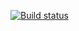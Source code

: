 [![Build status](https://ci.appveyor.com/api/projects/status/un469s9f5p0brsnh?svg=true)](https://ci.appveyor.com/project/AndreyTu/patterns2)

